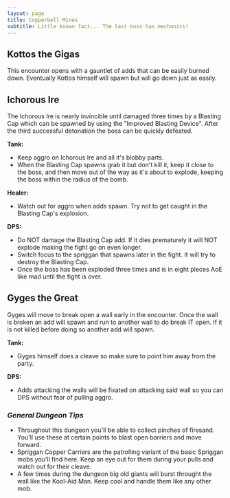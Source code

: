 ```yaml
---
layout: page
title: Copperbell Mines
subtitle: Little known fact... The last boss has mechanics!
---
```


## Kottos the Gigas

This encounter opens with a gauntlet of adds that can be easily burned down. Eventually Kottos himself will spawn but will go down just as easily.

## Ichorous Ire

The Ichorous Ire is nearly invincible until damaged three times by a Blasting Cap which can be spawned by using the "Improved Blasting Device". 
After the third successful detonation the boss can be quickly defeated.

**Tank:**
* Keep aggro on Ichorous Ire and all it's blobby parts. 
* When the Blasting Cap spawns grab it but don't kill it, keep it close to the boss, and then move out of the way as it's about to explode, keeping the boss within the radius of the bomb.

**Healer:** 
* Watch out for aggro when adds spawn. Try not to get caught in the Blasting Cap's explosion.

**DPS:** 
* Do NOT damage the Blasting Cap add. If it dies prematurely it will NOT explode making the fight go on even longer.  
* Switch focus to the spriggan that spawns later in the fight. It will try to destroy the Blasting Cap.  
* Once the boss has been exploded three times and is in eight pieces AoE like mad until the fight is over.

## Gyges the Great

Gyges will move to break open a wall early in the encounter. Once the wall is broken an add will spawn and run to another wall to do break IT open. If it is not killed before doing so another add will spawn.

**Tank:** 
* Gyges himself does a cleave so make sure to point him away from the party.

**DPS:** 
* Adds attacking the walls will be fixated on attacking said wall so you can DPS without fear of pulling aggro.

### *General Dungeon Tips*

* Throughout this dungeon you'll be able to collect pinches of firesand. You'll use these at certain points to blast open barriers and move forward.
* Spriggan Copper Carriers are the patrolling variant of the basic Spriggan mobs you'll find here. Keep an eye out for them during your pulls and watch out for their cleave.
* A few times during the dungeon big old giants will burst throught the wall like the Kool-Aid Man. Keep cool and handle them like any other mob.
